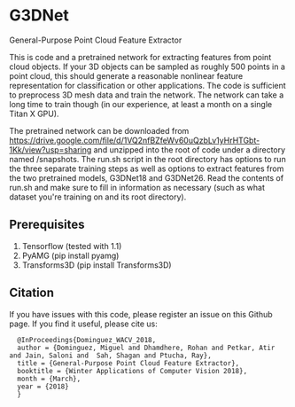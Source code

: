# G3DNet
General-Purpose Point Cloud Feature Extractor

This is code and a pretrained network for extracting features from point cloud objects. If your 3D objects can be sampled as roughly 500 points in a point cloud, this should generate a reasonable nonlinear feature representation for classification or other applications. The code is sufficient to preprocess 3D mesh data and train the network. The network can take a long time to train though (in our experience, at least a month on a single Titan X GPU).

The pretrained network can be downloaded from https://drive.google.com/file/d/1VQ2nfBZfeWv60uQzbLv1yHrHTGbt-1Kk/view?usp=sharing and unzipped into the root of code under a directory named /snapshots. The run.sh script in the root directory has options to run the three separate training steps as well as options to extract features from the two pretrained models, G3DNet18 and G3DNet26. Read the contents of run.sh and make sure to fill in information as necessary (such as what dataset you're training on and its root directory).

## Prerequisites

1. Tensorflow (tested with 1.1)
2. PyAMG (pip install pyamg)
3. Transforms3D (pip install Transforms3D)


## Citation

If you have issues with this code, please register an issue on this Github page. If you find it useful, please cite us:
```
  @InProceedings{Dominguez_WACV_2018,
  author = {Dominguez, Miguel and Dhamdhere, Rohan and Petkar, Atir and Jain, Saloni and  Sah, Shagan and Ptucha, Ray},
  title = {General-Purpose Point Cloud Feature Extractor},
  booktitle = {Winter Applications of Computer Vision 2018},
  month = {March},
  year = {2018}
  }
```
